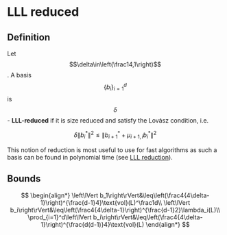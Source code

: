 # LLL reduced

## Definition

Let $$\delta\in\left(\frac14,1\right)$$. A basis$$\left\{b_i\right\}_{i=1}^d$$is $$\delta$$- **LLL-reduced** if it is size reduced and satisfy the Lovász condition, i.e.

$$
\delta\left\lVert b_i^*\right\rVert^2\leq\left\lVert b_{i+1}^*+\mu_{i+1,i}b_i^*\right\rVert^2
$$

This notion of reduction is most useful to use for fast algorithms as such a basis can be found in polynomial time \(see [LLL reduction](../lll-reduction/lll-reduced-basis.md)\).

## Bounds

$$
\begin{align*}
\left\lVert b_1\right\rVert&\leq\left(\frac4{4\delta-1}\right)^{\frac{d-1}4}\text{vol}(L)^\frac1d\\
\left\lVert b_i\right\rVert&\leq\left(\frac4{4\delta-1}\right)^{\frac{d-1}2}\lambda_i(L)\\
\prod_{i=1}^d\left\lVert b_i\right\rVert&\leq\left(\frac4{4\delta-1}\right)^{\frac{d(d-1)}4}\text{vol}(L)
\end{align*}
$$


